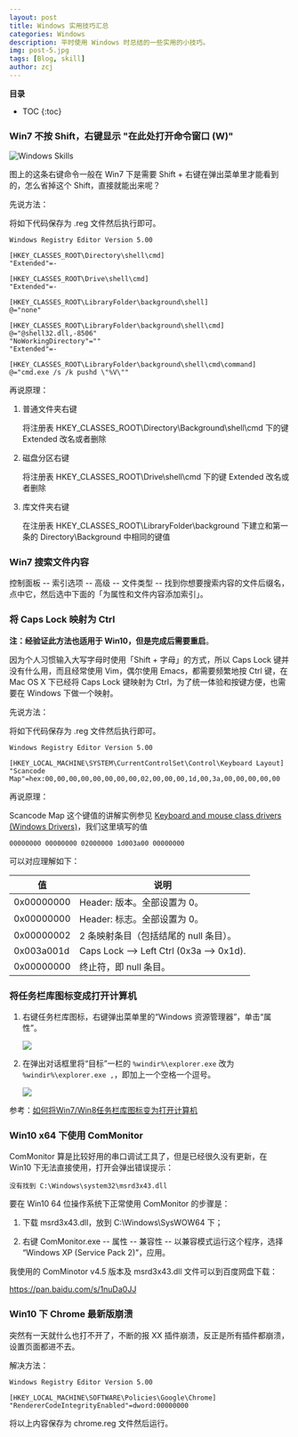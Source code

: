 ```yaml
---
layout: post
title: Windows 实用技巧汇总
categories: Windows
description: 平时使用 Windows 时总结的一些实用的小技巧。
img: post-5.jpg 
tags: [Blog, skill]
author: zcj
---
```


**目录**

* TOC
{:toc}

### Win7 不按 Shift，右键显示 "在此处打开命令窗口 (W)"

<img src="/images/posts/windows/rclick.png" alt="Windows Skills" />

图上的这条右键命令一般在 Win7 下是需要 Shift + 右键在弹出菜单里才能看到的，怎么省掉这个 Shift，直接就能出来呢？

先说方法：

将如下代码保存为 .reg 文件然后执行即可。

```
Windows Registry Editor Version 5.00

[HKEY_CLASSES_ROOT\Directory\shell\cmd]
"Extended"=-

[HKEY_CLASSES_ROOT\Drive\shell\cmd]
"Extended"=-

[HKEY_CLASSES_ROOT\LibraryFolder\background\shell]
@="none"

[HKEY_CLASSES_ROOT\LibraryFolder\background\shell\cmd]
@="@shell32.dll,-8506"
"NoWorkingDirectory"=""
"Extended"=-

[HKEY_CLASSES_ROOT\LibraryFolder\background\shell\cmd\command]
@="cmd.exe /s /k pushd \"%V\""
```

再说原理：

1. 普通文件夹右键

   将注册表 HKEY_CLASSES_ROOT\Directory\Background\shell\cmd 下的键 Extended 改名或者删除

2. 磁盘分区右键

   将注册表 HKEY_CLASSES_ROOT\Drive\shell\cmd 下的键 Extended 改名或者删除

3. 库文件夹右键

   在注册表 HKEY_CLASSES_ROOT\LibraryFolder\background 下建立和第一条的 Directory\Background 中相同的键值

### Win7 搜索文件内容

控制面板 -- 索引选项 -- 高级 -- 文件类型 -- 找到你想要搜索内容的文件后缀名，点中它，然后选中下面的「为属性和文件内容添加索引」。

### 将 Caps Lock 映射为 Ctrl

**注：**经验证此方法也适用于 Win10，但是完成后需要**重启**。

因为个人习惯输入大写字母时使用「Shift + 字母」的方式，所以 Caps Lock 键并没有什么用，而且经常使用 Vim，偶尔使用 Emacs，都需要频繁地按 Ctrl 键，在 Mac OS X 下已经将 Caps Lock 键映射为 Ctrl，为了统一体验和按键方便，也需要在 Windows 下做一个映射。

先说方法：

将如下代码保存为 .reg 文件然后执行即可。

```
Windows Registry Editor Version 5.00

[HKEY_LOCAL_MACHINE\SYSTEM\CurrentControlSet\Control\Keyboard Layout]
"Scancode Map"=hex:00,00,00,00,00,00,00,00,02,00,00,00,1d,00,3a,00,00,00,00,00
```

再说原理：

Scancode Map 这个键值的讲解实例参见 [Keyboard and mouse class drivers (Windows Drivers)](https://msdn.microsoft.com/en-us/library/windows/hardware/jj128267(v=vs.85).aspx#code-snippet-1)，我们这里填写的值

```
00000000 00000000 02000000 1d003a00 00000000
```

可以对应理解如下：

| 值         | 说明                                     |
|------------|------------------------------------------|
| 0x00000000 | Header: 版本。全部设置为 0。             |
| 0x00000000 | Header: 标志。全部设置为 0。             |
| 0x00000002 | 2 条映射条目（包括结尾的 null 条目）。   |
| 0x003a001d | Caps Lock --> Left Ctrl (0x3a --> 0x1d). |
| 0x00000000 | 终止符，即 null 条目。                   |

### 将任务栏库图标变成打开计算机

1. 右键任务栏库图标，右键弹出菜单里的“Windows 资源管理器”，单击“属性”。

   ![](/images/posts/windows/library-to-computer-step-1.jpg)

2. 在弹出对话框里将“目标”一栏的 `%windir%\explorer.exe` 改为 `%windir%\explorer.exe ,`，即加上一个空格一个逗号。

   ![](/images/posts/windows/library-to-computer-step-2.png)

参考：[如何将Win7/Win8任务栏库图标变为打开计算机](http://jingyan.baidu.com/article/046a7b3ee71d61f9c27fa91a.html)

### Win10 x64 下使用 ComMonitor

ComMonitor 算是比较好用的串口调试工具了，但是已经很久没有更新，在 Win10 下无法直接使用，打开会弹出错误提示：

```
没有找到 C:\Windows\system32\msrd3x43.dll
```

要在 Win10 64 位操作系统下正常使用 ComMonitor 的步骤是：

1. 下载 msrd3x43.dll，放到 C:\Windows\SysWOW64 下；

2. 右键 ComMonitor.exe -- 属性 -- 兼容性 -- 以兼容模式运行这个程序，选择 “Windows XP (Service Pack 2)”，应用。

我使用的 ComMinotor v4.5 版本及 msrd3x43.dll 文件可以到百度网盘下载：

<https://pan.baidu.com/s/1nuDa0JJ>

### Win10 下 Chrome 最新版崩溃

突然有一天就什么也打不开了，不断的报 XX 插件崩溃，反正是所有插件都崩溃，设置页面都进不去。

解决方法：

```
Windows Registry Editor Version 5.00

[HKEY_LOCAL_MACHINE\SOFTWARE\Policies\Google\Chrome]
"RendererCodeIntegrityEnabled"=dword:00000000
```

将以上内容保存为 chrome.reg 文件然后运行。
